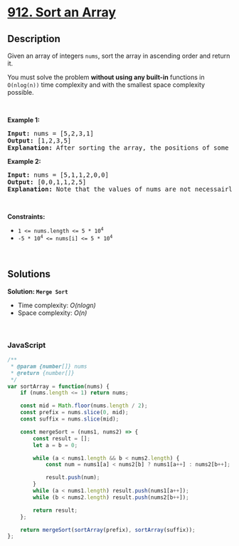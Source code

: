 # [912. Sort an Array](https://leetcode.com/problems/sort-an-array)

## Description

<div class="elfjS" data-track-load="description_content"><p>Given an array of integers <code>nums</code>, sort the array in ascending order and return it.</p>

<p>You must solve the problem <strong>without using any built-in</strong> functions in <code>O(nlog(n))</code> time complexity and with the smallest space complexity possible.</p>

<p>&nbsp;</p>
<p><strong class="example">Example 1:</strong></p>

<pre><strong>Input:</strong> nums = [5,2,3,1]
<strong>Output:</strong> [1,2,3,5]
<strong>Explanation:</strong> After sorting the array, the positions of some numbers are not changed (for example, 2 and 3), while the positions of other numbers are changed (for example, 1 and 5).
</pre>

<p><strong class="example">Example 2:</strong></p>

<pre><strong>Input:</strong> nums = [5,1,1,2,0,0]
<strong>Output:</strong> [0,0,1,1,2,5]
<strong>Explanation:</strong> Note that the values of nums are not necessairly unique.
</pre>

<p>&nbsp;</p>
<p><strong>Constraints:</strong></p>

<ul>
	<li><code>1 &lt;= nums.length &lt;= 5 * 10<sup>4</sup></code></li>
	<li><code>-5 * 10<sup>4</sup> &lt;= nums[i] &lt;= 5 * 10<sup>4</sup></code></li>
</ul>
</div>

<p>&nbsp;</p>

## Solutions

**Solution: `Merge Sort`**
- Time complexity: <em>O(nlogn)</em>
- Space complexity: <em>O(n)</em>

<p>&nbsp;</p>

### **JavaScript**

```js
/**
 * @param {number[]} nums
 * @return {number[]}
 */
var sortArray = function(nums) {
    if (nums.length <= 1) return nums;

    const mid = Math.floor(nums.length / 2);
    const prefix = nums.slice(0, mid);
    const suffix = nums.slice(mid);

    const mergeSort = (nums1, nums2) => {
        const result = [];
        let a = b = 0;

        while (a < nums1.length && b < nums2.length) {
            const num = nums1[a] < nums2[b] ? nums1[a++] : nums2[b++];

            result.push(num);
        }
        while (a < nums1.length) result.push(nums1[a++]);
        while (b < nums2.length) result.push(nums2[b++]);

        return result;
    };

    return mergeSort(sortArray(prefix), sortArray(suffix));
};
```
